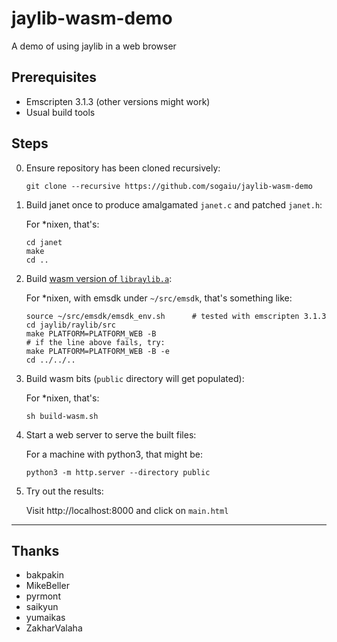 # jaylib-wasm-demo

A demo of using jaylib in a web browser

## Prerequisites

* Emscripten 3.1.3 (other versions might work)
* Usual build tools

## Steps

0. Ensure repository has been cloned recursively:
    ```
    git clone --recursive https://github.com/sogaiu/jaylib-wasm-demo
    ```

1. Build janet once to produce amalgamated `janet.c` and patched `janet.h`:

    For *nixen, that's:
    ```
    cd janet
    make
    cd ..
    ```

2. Build [wasm version of `libraylib.a`](https://github.com/raysan5/raylib/wiki/Working-for-Web-(HTML5)#2-compile-raylib-library):

    For *nixen, with emsdk under `~/src/emsdk`, that's something like:
    ```
    source ~/src/emsdk/emsdk_env.sh      # tested with emscripten 3.1.3
    cd jaylib/raylib/src
    make PLATFORM=PLATFORM_WEB -B
    # if the line above fails, try:
    make PLATFORM=PLATFORM_WEB -B -e
    cd ../../..
    ```

3. Build wasm bits (`public` directory will get populated):

    For *nixen, that's:
    ```
    sh build-wasm.sh
    ```

4. Start a web server to serve the built files:

    For a machine with python3, that might be:
    ```
    python3 -m http.server --directory public
    ```

5. Try out the results:

    Visit http://localhost:8000 and click on `main.html`

---

## Thanks

* bakpakin
* MikeBeller
* pyrmont
* saikyun
* yumaikas
* ZakharValaha

